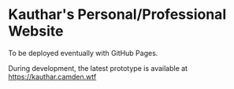 # Kauthar's Personal/Professional Website

To be deployed eventually with GitHub Pages.

During development, the latest prototype is available at https://kauthar.camden.wtf
